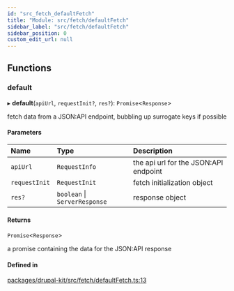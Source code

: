 ```yaml
---
id: "src_fetch_defaultFetch"
title: "Module: src/fetch/defaultFetch"
sidebar_label: "src/fetch/defaultFetch"
sidebar_position: 0
custom_edit_url: null
---
```


## Functions

### default

▸ **default**(`apiUrl`, `requestInit?`, `res?`): `Promise`<`Response`\>

fetch data from a JSON:API endpoint, bubbling up surrogate keys if possible

#### Parameters

| Name | Type | Description |
| :------ | :------ | :------ |
| `apiUrl` | `RequestInfo` | the api url for the JSON:API endpoint |
| `requestInit` | `RequestInit` | fetch initialization object |
| `res?` | `boolean` \| `ServerResponse` | response object |

#### Returns

`Promise`<`Response`\>

a promise containing the data for the JSON:API response

#### Defined in

[packages/drupal-kit/src/fetch/defaultFetch.ts:13](https://github.com/CobyPear/decoupled-kit-js/blob/879269b/packages/drupal-kit/src/fetch/defaultFetch.ts#L13)
